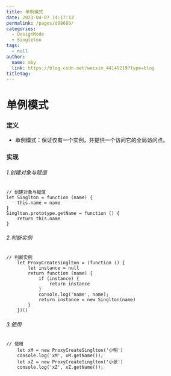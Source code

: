 ```yaml
---
title: 单例模式
date: 2023-04-07 14:17:13
permalink: /pages/d08689/
categories: 
  - DesignMode
  - Singleton
tags: 
  - null
author: 
  name: mby
  link: https://blog.csdn.net/weixin_44149219?type=blog
titleTag: 
---
```

# 单例模式
### 定义
- 单例模式：保证仅有一个实例，并提供一个访问它的全局访问点。
  
### 实现
###### 1.创建对象与赋值
```
// 创建对象与赋值
let Singlton = function (name) {
    this.name = name
}
Singlton.prototype.getName = function () {
    return this.name
}
```
###### 2.判断实例
```
// 判断实例
    let ProxyCreateSinglton = (function () {
        let instance = null
        return function (name) {
            if (instance) {
                return instance
            }
            console.log('name', name);
            return instance = new Singlton(name)
        }
    })()
```
###### 3.使用
```
// 使用
    let xM = new ProxyCreateSinglton('小明')
    console.log('xM', xM.getName());
    let xZ = new ProxyCreateSinglton('小张')
    console.log('xZ', xZ.getName());
```
<Badge text="仅一个实例"  type="warning"/>
<Badge text="一个全局访问点"/> 